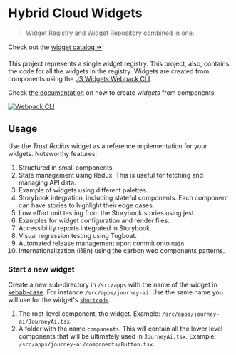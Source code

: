 # Hybrid Cloud Widgets

> Widget Registry and Widget Repository combined in one.

Check out the [widget catalog ⏩](https://main-q32lxqyrg6qs1l9vfwy7gruhiznuaxbl.w3-origin-007522.intranet.ibm.com)!

This project represents a single widget registry. This project, also, contains the code for all the widgets in the
registry. Widgets are created from components using the [JS Widgets Webpack CLI](https://github.com/js-widgets/webpack-cli#readme).

Check [the documentation](https://js-widgets.github.io/webpack-cli/) on how to create _widgets_ from components.

[![Webpack CLI](https://camo.githubusercontent.com/3693a0ff1fefe7ac31adf36125d2ad1e6be65e1eb0133841a9f0d63f7aa8c30f/68747470733a2f2f6a732d776964676574732e6769746875622e696f2f7765627061636b2d636c692f696d672f646f63756d656e746174696f6e2d736974652e706e67)](https://js-widgets.github.io/webpack-cli)

## Usage

Use the _Trust Radius_ widget as a reference implementation for your widgets. Noteworthy features:

1. Structured in small components.
2. State management using Redux. This is useful for fetching and managing API data.
3. Example of widgets using different palettes.
4. Storybook integration, including stateful components. Each component can have stories to highlight their edge cases.
5. Low effort unit testing from the Storybook stories using jest.
6. Examples for widget configuration and render files.
7. Accessibility reports integrated in Storybook.
8. Visual regression testing using Tugboat.
9. Automated release management upon commit onto `main`.
10. Internationalization (i18n) using the carbon web components patterns.

### Start a new widget

Create a new sub-directory in `/src/apps` with the name of the widget in [kebab-case](https://en.wikipedia.org/wiki/Letter_case#Kebab_case).
For instance `/src/apps/journey-ai`. Use the same name you will use for the widget's [`shortcode`](https://js-widgets.github.io/js-widgets/registry-schema/#items_shortcode).

1. The root-level component, the widget. Example: `/src/apps/journey-ai/JourneyAi.tsx`.
2. A folder with the name `components`. This will contain all the lower level components that will be ultimately used in `JourneyAi.tsx`. Example: `/src/apps/journey-ai/components/Button.tsx`.
